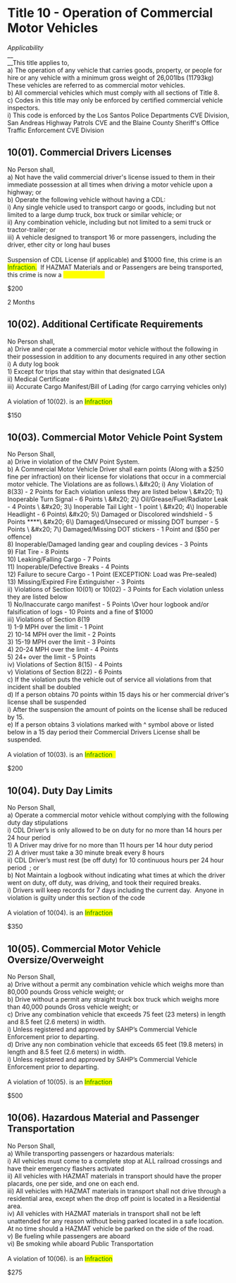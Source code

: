 # Title 10 - Operation of Commercial Motor Vehicles

_Applicability‌_\
&#x20;  __   \
__This‌ ‌title‌ ‌applies‌ ‌to‌,\
&#x20;    a) The‌ ‌operation‌ ‌of‌ ‌any‌ ‌‌vehicle‌‌ ‌that‌ ‌carries‌ ‌goods,‌ ‌‌property‌,‌ ‌or‌ ‌people‌ ‌for‌ ‌hire‌ ‌or‌ ‌any‌ ‌‌vehicle‌‌ ‌with‌ ‌a‌ ‌minimum‌ ‌gross‌ ‌weight‌ ‌of‌ ‌26,001‌lbs‌ ‌(11793kg)‌ ‌These‌ ‌vehicles‌ ‌are‌ ‌referred‌ ‌to‌ ‌as‌ ‌commercial‌ ‌motor‌ ‌vehicles.‌ ‌\
&#x20;    b) All‌ ‌commercial‌ ‌vehicles‌ ‌which‌ ‌must‌ ‌comply‌ ‌with‌ ‌all‌ ‌sections‌ ‌of‌ ‌Title‌ ‌8.‌ ‌ ‌\
&#x20;    c) Codes‌ ‌in‌ ‌this‌ ‌title‌ ‌may‌ ‌only‌ ‌be‌ ‌enforced‌ ‌by‌ ‌certified‌ ‌commercial‌ ‌‌vehicle‌‌ ‌inspectors.‌ ‌\
&#x20;      i) This‌ ‌code‌ ‌is‌ ‌enforced‌ ‌by‌ ‌the‌ ‌Los‌ ‌Santos‌ ‌Police‌ ‌Departments‌ ‌CVE‌ ‌Division,‌ ‌San‌ ‌Andreas‌ ‌Highway‌ ‌Patrols‌ ‌CVE ‌and‌ ‌the‌ ‌Blaine‌ ‌County‌ ‌Sheriff's‌ ‌Office‌ ‌Traffic‌ ‌Enforcement‌ ‌CVE‌ ‌Division‌

## 10(01).‌ ‌Commercial‌ ‌Drivers‌ ‌Licenses‌

No‌ ‌Person‌ ‌shall,\
&#x20;    a) Not‌ ‌have‌ ‌the‌ ‌valid‌ ‌commercial‌ ‌driver's‌ ‌license‌ ‌issued‌ ‌to‌ ‌them‌ ‌in‌ ‌their‌ ‌immediate‌ ‌‌possession‌‌ ‌at‌ ‌all‌ ‌times‌ ‌when‌ ‌driving‌ ‌a‌ ‌‌motor‌ ‌vehicle‌‌ ‌upon‌ ‌a‌ ‌‌highway‌;‌ ‌or‌ ‌\
&#x20;    b) Operate‌ ‌the‌ ‌following‌ ‌‌vehicle‌‌ ‌without‌ ‌having‌ ‌a‌ ‌CDL:‌ ‌\
&#x20;      i) Any‌ ‌single‌ ‌‌vehicle‌‌ ‌used‌ ‌to‌ ‌transport‌ ‌cargo‌ ‌or‌ ‌goods,‌ ‌including‌ ‌but‌ ‌not‌ ‌limited‌ ‌to‌ ‌a‌ ‌large‌ ‌dump‌ ‌truck,‌ ‌box‌ ‌truck‌ ‌or‌ ‌similar‌ ‌‌vehicle‌;‌ ‌or‌ ‌\
&#x20;     ii) Any‌ ‌combination‌ ‌‌vehicle‌,‌ ‌including‌ ‌but‌ ‌not‌ ‌limited‌ ‌to‌ ‌a‌ ‌semi‌ ‌truck‌ ‌or‌ ‌tractor-trailer;‌ ‌or‌\
&#x20;    iii) A‌ ‌‌vehicle‌‌ ‌designed‌ ‌to‌ ‌transport‌ ‌16‌ ‌or‌ ‌more‌ ‌passengers,‌ ‌including‌ ‌the‌ ‌driver,‌ ‌ether‌ ‌city‌ ‌or‌ ‌long‌ ‌haul‌ ‌buses‌\
\
Suspension‌ ‌of‌ ‌CDL‌ ‌License‌ ‌(if‌ ‌applicable)‌ ‌and‌ ‌$1000‌ ‌fine, this‌ ‌crime‌ ‌is‌ ‌an‌ ‌‌<mark style="color:green;">Infraction‌.‌</mark> ‌ If‌ ‌HAZMAT‌ ‌Materials‌ ‌and‌ ‌or‌ ‌Passengers‌ ‌are‌ ‌being‌ ‌transported‌, this‌ ‌crime‌ ‌is‌ ‌now‌ ‌a‌ <mark style="color:yellow;">Misdemeanor‌.‌</mark>


$200



2 Months


## 10(02).‌ ‌Additional‌ ‌Certificate‌ ‌Requirements‌

No‌ ‌Person‌ ‌shall,‌\
&#x20;    <mark style="color:yellow;"></mark>     a) Drive‌‌ ‌and‌ ‌operate‌ ‌a‌ ‌commercial‌ ‌‌motor‌ ‌vehicle‌‌ ‌without‌ ‌the‌ ‌following‌ ‌in‌ ‌their‌ ‌possession‌ ‌in‌ ‌addition‌ ‌to‌ ‌any‌ ‌documents‌ ‌required‌ ‌in‌ ‌any‌ ‌other‌ ‌section‌ ‌\
&#x20;      i) A‌ ‌duty‌ ‌log‌ ‌book‌ ‌\
&#x20;         1\) Except‌ ‌for‌ ‌trips‌ ‌that‌ ‌stay‌ ‌within‌ ‌that‌ ‌designated‌ ‌LGA‌ ‌\
&#x20;     ii) Medical‌ ‌Certificate‌ ‌\
&#x20;    iii) Accurate‌ ‌Cargo‌ ‌Manifest/Bill‌ ‌of‌ ‌Lading‌ ‌(for‌ ‌cargo‌ ‌carrying‌ ‌vehicles‌ ‌only)‌\
\
A violation of 10(02). is an <mark style="color:green;">Infraction</mark>


$150


## 10(03).‌ ‌Commercial‌ ‌Motor‌ ‌Vehicle‌ ‌Point‌ ‌System‌

No‌ ‌Person‌ ‌Shall,‌\
&#x20;   <mark style="color:green;"></mark> a) Drive‌‌ ‌in‌ ‌violation‌ ‌of‌ ‌the‌ ‌CMV‌ ‌Point‌ ‌System.‌ ‌ ‌\
&#x20;    b) A‌ ‌Commercial‌ ‌‌Motor‌ ‌Vehicle‌‌ ‌Driver‌ ‌shall‌ ‌earn‌ ‌points‌ ‌(Along‌ ‌with‌ ‌a‌ ‌$250‌ ‌fine‌ ‌per‌ ‌infraction)‌ ‌on‌ ‌their‌ ‌license‌ ‌for‌ ‌violations‌ ‌that‌ ‌occur‌ ‌in‌ ‌a‌ ‌commercial‌ ‌‌motor‌ ‌vehicle‌.‌ ‌The‌ ‌Violations‌ ‌are‌ ‌as‌ ‌follows.‌\
&#x20;      i) Any‌ ‌Violation‌ ‌of‌ ‌8(33)‌ ‌-‌ ‌2‌ ‌Points‌ ‌for‌ ‌Each‌ ‌violation‌ ‌unless‌ ‌they‌ ‌are‌ ‌listed‌ ‌below‌ ‌\
&#x20;         1\) Inoperable‌ ‌Turn‌ ‌Signal‌ ‌-‌ ‌6‌ ‌Points‌ ‌\
&#x20;         2\) Oil/Grease/Fuel/Radiator‌ ‌Leak‌ ‌-‌ ‌4‌ ‌Points‌ ‌\
&#x20;         3\) Inoperable‌ ‌Tail‌ ‌Light‌ ‌-‌ ‌1‌ ‌point‌ ‌\
&#x20;         4\) Inoperable‌ ‌Headlight‌ ‌-‌ ‌6‌ ‌Points‌\
&#x20;         5\) Damaged‌ ‌or‌ ‌Discolored‌ ‌windshield‌ ‌-‌ ‌5‌ ‌Points‌ **‌**\
&#x20;         6\) Damaged/Unsecured‌ ‌or‌ ‌missing‌ ‌DOT‌ ‌bumper‌ ‌-‌ ‌5‌ ‌Points‌ ‌\
&#x20;         7\) Damaged/Missing‌ ‌DOT‌ ‌stickers‌ ‌-‌ ‌1‌ ‌Point‌ ‌and‌ ‌($50‌ ‌per‌ ‌offence)\
&#x20;         8\) Inoperable/Damaged‌ ‌landing‌ ‌gear‌ ‌and‌ ‌coupling‌ ‌devices‌ ‌-‌ ‌3‌ ‌Points‌ ‌\
&#x20;         9\) Flat‌ ‌Tire‌ ‌-‌ ‌8‌ ‌Points‌ ‌\
&#x20;       10\) Leaking/Falling‌ ‌Cargo‌ ‌-‌ ‌7‌ ‌Points‌ ‌\
&#x20;        11\) Inoperable/Defective‌ ‌Breaks‌ ‌-‌ ‌4‌ ‌Points‌ ‌\
&#x20;       12\) Failure‌ ‌to‌ ‌secure‌ ‌Cargo‌ ‌-‌ ‌1‌ ‌Point‌ ‌(EXCEPTION:‌ ‌Load‌ ‌was‌ ‌Pre-sealed)‌\
&#x20;       13\) Missing/Expired‌ ‌Fire‌ ‌Extinguisher‌ ‌-‌ ‌3‌ ‌Points‌ ‌\
&#x20;      ii) Violations‌ ‌of‌ ‌Section‌ ‌10(01)‌ ‌or‌ ‌10(02)‌ ‌-‌ ‌3‌ ‌Points‌ ‌for‌ ‌Each‌ ‌violation‌ ‌unless‌ ‌they‌ ‌are‌ ‌listed‌ ‌below‌ ‌\
&#x20;         1\) No/Inaccurate‌ ‌cargo‌ ‌manifest‌ ‌-‌ ‌5‌ ‌Points‌ ‌\Over‌ ‌hour‌ ‌logbook‌ ‌and/or‌ ‌falsification‌ ‌of‌ ‌logs‌ ‌-‌ ‌10‌ ‌Points‌ ‌and‌ ‌a‌ ‌fine‌ ‌of‌ ‌$1000‌ ‌\
&#x20;     iii) Violations‌ ‌of‌ ‌Section‌ ‌8(19\
&#x20;         1\) 1-9‌ ‌MPH‌ ‌over‌ ‌the‌ ‌limit‌ ‌-‌ ‌1‌ ‌Point‌ ‌\
&#x20;         2\) 10-14‌ ‌MPH‌ ‌over‌ ‌the‌ ‌limit‌ ‌-‌ ‌2‌ ‌Points‌ ‌\
&#x20;         3\) 15-19‌ ‌MPH‌ ‌over‌ ‌the‌ ‌limit‌ ‌-‌ ‌3‌ ‌Points‌ ‌\
&#x20;         4\) 20-24‌ ‌MPH‌ ‌over‌ ‌the‌ ‌limit‌ ‌-‌ ‌4‌ ‌Points‌ ‌\
&#x20;         5\) 24+‌ ‌over‌ ‌the‌ ‌limit‌ ‌-‌ ‌5‌ ‌Points‌\
&#x20;     iv) Violations‌ ‌of‌ ‌Section‌ ‌8(15)‌ ‌-‌ ‌4‌ ‌Points‌ ‌\
&#x20;      v) Violations‌ ‌of‌ ‌Section‌ ‌8(22)‌ ‌-‌ ‌6‌ ‌Points‌ ‌\
&#x20;    c) If‌ ‌the‌ ‌violation‌ ‌puts‌ ‌the‌ ‌‌vehicle‌‌ ‌out‌ ‌of‌ ‌service‌ ‌all‌ ‌violations‌ ‌from‌ ‌that‌ ‌incident‌ ‌shall‌ ‌be‌ ‌doubled‌ \
&#x20;    d) If‌ ‌a‌ ‌person‌ ‌obtains‌ ‌70‌ ‌points‌ ‌within‌ ‌15‌ ‌days‌ ‌his‌ ‌or‌ ‌her‌ ‌commercial‌ ‌driver's‌ ‌license‌ ‌shall‌ ‌be‌ ‌suspended‌ ‌\
&#x20;      i) After‌ ‌the‌ ‌suspension‌ ‌the‌ ‌amount‌ ‌of‌ ‌points‌ ‌on‌ ‌the‌ ‌license‌ ‌shall‌ ‌be‌ ‌reduced‌ ‌by‌ ‌15.‌ ‌\
&#x20;    e) If‌ ‌a‌ ‌person‌ ‌obtains‌ ‌3‌ ‌violations‌ ‌marked‌ ‌with‌ ‌^‌ ‌symbol‌ ‌above‌ ‌or‌ ‌listed‌ ‌below‌ ‌in‌ ‌a‌ ‌15‌ ‌day‌ ‌period‌ ‌their‌ ‌Commercial‌ ‌Drivers‌ ‌License‌ ‌shall‌ ‌be‌ ‌suspended.‌\
\
A violation of 10(03). is an <mark style="color:green;">Infraction ‌ ‌</mark>


$200


## 10(04).‌ ‌Duty‌ ‌Day‌ ‌Limits‌

No‌ ‌Person‌ ‌Shall,‌\
&#x20;    a) Operate‌ ‌a‌ ‌commercial‌ ‌‌motor‌ ‌vehicle‌‌ ‌without‌ ‌complying‌ ‌with‌ ‌the‌ ‌following‌ ‌duty‌ ‌day‌ ‌stipulations‌\
&#x20;      i) CDL‌ ‌Driver’s‌ ‌is‌ ‌only‌ ‌allowed‌ ‌to‌ ‌be‌ ‌on‌ ‌duty‌ ‌for‌ ‌no‌ ‌more‌ ‌than‌ ‌14‌ ‌hours‌ ‌per‌ ‌24‌ ‌hour‌ ‌period‌\
&#x20;         1\) A‌ ‌Driver‌ ‌may‌ ‌‌drive‌‌ ‌for‌ ‌no‌ ‌more‌ ‌than‌ ‌11‌ ‌hours‌ ‌per‌ ‌14‌ ‌hour‌ ‌duty‌ ‌period‌ ‌\
&#x20;         2\) A‌ ‌driver‌ ‌must‌ ‌take‌ ‌a‌ ‌30‌ ‌minute‌ ‌break‌ ‌every‌ ‌8‌ ‌hours‌ **‌**\
&#x20;     ii) CDL‌ ‌Driver’s‌ ‌must‌ ‌rest‌ ‌(be‌ ‌off‌ ‌duty)‌ ‌for‌ ‌10‌ ‌continuous‌ ‌hours‌ ‌per‌ ‌24‌ ‌hour‌ ‌period‌ ‌ ;‌ ‌or‌ ‌\
&#x20;   b) Not‌ ‌Maintain‌ ‌a‌ ‌logbook‌ ‌without‌ ‌indicating‌ ‌what‌ ‌times‌ ‌at‌ ‌which‌ ‌the‌ ‌driver‌ ‌went‌ ‌on‌ ‌duty,‌ ‌off‌ ‌duty,‌ ‌was‌ ‌driving,‌ ‌and‌ ‌took‌ ‌their‌ ‌required‌ ‌breaks.‌ ‌ ‌\
&#x20;     i) Drivers‌ ‌will‌ ‌keep‌ ‌records‌ ‌for‌ ‌7‌ ‌days‌ ‌including‌ ‌the‌ ‌current‌ ‌day.‌ ‌ Anyone‌ ‌in‌ ‌violation‌ ‌is‌ ‌guilty‌ ‌under‌ ‌this‌ ‌section‌ ‌of‌ ‌the‌ ‌code‌ ‌\
\
A violation of 10(04). is an <mark style="color:green;">Infraction</mark>


$350


## 10(05).‌ ‌Commercial‌ ‌Motor‌ ‌Vehicle‌ ‌Oversize/Overweight

No‌ ‌Person‌ ‌Shall,‌\
&#x20;    a) Drive‌ ‌without‌ ‌a‌ ‌permit‌ ‌any‌ ‌combination‌ ‌vehicle‌ ‌which‌ ‌weighs‌ ‌more‌ ‌than‌ ‌80,000‌ ‌pounds‌ ‌Gross‌ ‌vehicle‌ ‌weight;‌ ‌or‌ ‌\
&#x20;    b) Drive‌ ‌without‌ ‌a‌ ‌permit‌ ‌any‌ ‌straight‌ ‌truck box‌ ‌truck‌ ‌which‌ ‌weighs‌ ‌more‌ ‌than‌ ‌40,000‌ ‌pounds‌ ‌Gross‌ ‌vehicle‌ ‌weight;‌ ‌or‌\
&#x20;    c) Drive‌ ‌any‌ ‌combination‌ ‌vehicle‌ ‌that‌ ‌exceeds‌ ‌75‌ ‌feet‌ ‌(23‌ ‌meters)‌ ‌in‌ ‌length‌ ‌and‌ ‌8.5‌ ‌feet‌ ‌(2.6‌ ‌meters)‌ ‌in‌ ‌width.‌ ‌ ‌\
&#x20;      i) Unless‌ ‌registered‌ ‌and‌ ‌approved‌ ‌by‌ ‌SAHP’s‌ ‌Commercial‌ ‌Vehicle‌ ‌Enforcement‌ ‌prior‌ ‌to‌ ‌departing.‌\
&#x20;    d) Drive‌ ‌any‌ ‌non‌ ‌combination‌ ‌vehicle‌ ‌that‌ ‌exceeds‌ ‌65‌ ‌feet‌ ‌(19.8‌ ‌meters)‌ ‌in‌ ‌length‌ ‌and‌ ‌8.5‌ ‌feet‌ ‌(2.6‌ ‌meters)‌ ‌in‌ ‌width.‌\
&#x20;      i) Unless‌ ‌registered‌ ‌and‌ ‌approved‌ ‌by‌ ‌SAHP’s‌ ‌Commercial‌ ‌Vehicle‌ ‌Enforcement‌ ‌prior‌ ‌to‌ ‌departing.‌\
\
A violation of 10(05). is an <mark style="color:green;">Infraction</mark>


$500


## 10(06).‌ ‌Hazardous‌ ‌Material‌ ‌and‌ ‌Passenger‌ ‌Transportation‌

No‌ ‌Person‌ ‌Shall,‌\
&#x20;    <mark style="color:green;"></mark>     a) While‌ ‌transporting‌ ‌passengers‌ ‌or‌ ‌hazardous‌ ‌materials:‌ ‌\
&#x20;      i) All‌ ‌vehicles‌ ‌must‌ ‌come‌ ‌to‌ ‌a‌ ‌complete‌ ‌stop‌ ‌at‌ ‌ALL‌ ‌railroad‌ ‌crossings‌ ‌and‌ ‌have‌ ‌their‌ ‌emergency‌ ‌flashers‌ ‌activated‌ ‌\
&#x20;     ii) All‌ ‌vehicles‌ ‌with‌ ‌HAZMAT‌ ‌materials‌ ‌in‌ ‌transport‌ ‌should‌ ‌have‌ ‌the‌ ‌proper‌ ‌placards,‌ ‌one‌ ‌per‌ ‌side,‌ ‌and‌ ‌one‌ ‌on‌ ‌each‌ ‌end.‌ ‌\
&#x20;    iii) All‌ ‌vehicles‌ ‌with‌ ‌HAZMAT‌ ‌materials‌ ‌in‌ ‌transport‌ ‌shall‌ ‌not‌ ‌‌drive‌‌ ‌through‌ ‌a‌ ‌residential‌ ‌area,‌ ‌except‌ ‌when‌ ‌the‌ ‌drop‌ ‌off‌ ‌point‌ ‌is‌ ‌located‌ ‌in‌ ‌a‌ ‌Residential‌ ‌area.‌\
&#x20;    iv) All‌ ‌vehicles‌ ‌with‌ ‌HAZMAT‌ ‌materials‌ ‌in‌ ‌transport‌ ‌shall‌ ‌not‌ ‌be‌ ‌left‌ ‌unattended‌ ‌for‌ ‌any‌ ‌reason‌ ‌without‌ ‌being‌ ‌parked‌ ‌located‌ ‌in‌ ‌a‌ ‌safe‌ ‌location.‌ ‌At‌ ‌no‌ ‌time‌ ‌should‌ ‌a‌ ‌HAZMAT‌ ‌‌vehicle‌‌ ‌be‌ ‌parked‌ ‌on‌ ‌the‌ ‌side‌ ‌of‌ ‌the‌ ‌‌road‌.‌ ‌\
&#x20;     v) Be‌ ‌fueling‌ ‌while‌ ‌passengers‌ ‌are‌ ‌aboard‌ ‌\
&#x20;    vi) Be‌ ‌smoking‌ ‌while‌ ‌aboard‌ ‌Public‌ ‌Transportation‌ ‌\
\
A violation of 10(06). is an <mark style="color:green;">Infraction</mark>


$275

